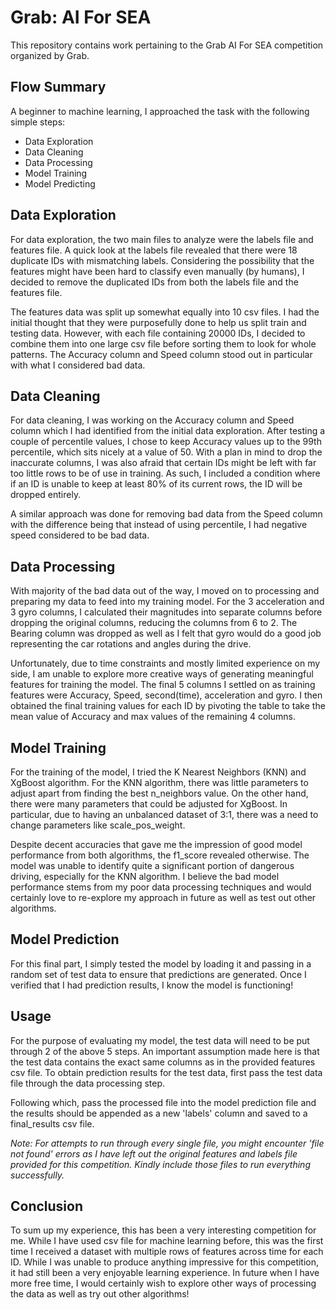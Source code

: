 # Grab: AI For SEA
This repository contains work pertaining to the Grab AI For SEA competition organized by Grab.

## Flow Summary
A beginner to machine learning, I approached the task with the following simple steps:
- Data Exploration
- Data Cleaning
- Data Processing
- Model Training
- Model Predicting

## Data Exploration
For data exploration, the two main files to analyze were the labels file and features file. A quick look at the labels file revealed that there were 18 duplicate IDs with mismatching labels. Considering the possibility that the features might have been hard to classify even manually (by humans), I decided to remove the duplicated IDs from both the labels file and the features file.

The features data was split up somewhat equally into 10 csv files. I had the initial thought that they were purposefully done to help us split train and testing data. However, with each file containing 20000 IDs, I decided to combine them into one large csv file before sorting them to look for whole patterns. The Accuracy column and Speed column stood out in particular with what I considered bad data.

## Data Cleaning
For data cleaning, I was working on the Accuracy column and Speed column which I had identified from the initial data exploration. After testing a couple of percentile values, I chose to keep Accuracy values up to the 99th percentile, which sits nicely at a value of 50. With a plan in mind to drop the inaccurate columns, I was also afraid that certain IDs might be left with far too little rows to be of use in training. As such, I included a condition where if an ID is unable to keep at least 80% of its current rows, the ID will be dropped entirely.

A similar approach was done for removing bad data from the Speed column with the difference being that instead of using percentile, I had negative speed considered to be bad data.

## Data Processing
With majority of the bad data out of the way, I moved on to processing and preparing my data to feed into my training model. For the 3 acceleration and 3 gyro columns, I calculated their magnitudes into separate columns before dropping the original columns, reducing the columns from 6 to 2. The Bearing column was dropped as well as I felt that gyro would do a good job representing the car rotations and angles during the drive. 

Unfortunately, due to time constraints and mostly limited experience on my side, I am unable to explore more creative ways of generating meaningful features for training the model. The final 5 columns I settled on as training features were Accuracy, Speed, second(time), acceleration and gyro. I then obtained the final training values for each ID by pivoting the table to take the mean value of Accuracy and max values of the remaining 4 columns.

## Model Training
For the training of the model, I tried the K Nearest Neighbors (KNN) and XgBoost algorithm. For the KNN algorithm, there was little parameters to adjust apart from finding the best n_neighbors value. On the other hand, there were many parameters that could be adjusted for XgBoost. In particular, due to having an unbalanced dataset of 3:1, there was a need to change parameters like scale_pos_weight. 

Despite decent accuracies that gave me the impression of good model performance from both algorithms, the f1_score revealed otherwise. The model was unable to identify quite a significant portion of dangerous driving, especially for the KNN algorithm. I believe the bad model performance stems from my poor data processing techniques and would certainly love to re-explore my approach in future as well as test out other algorithms.

## Model Prediction
For this final part, I simply tested the model by loading it and passing in a random set of test data to ensure that predictions are generated. Once I verified that I had prediction results, I know the model is functioning!

## Usage
For the purpose of evaluating my model, the test data will need to be put through 2 of the above 5 steps. An important assumption made here is that the test data contains the exact same columns as in the provided features csv file. To obtain prediction results for the test data, first pass the test data file through the data processing step.

Following which, pass the processed file into the model prediction file and the results should be appended as a new 'labels' column and saved to a final_results csv file.

*Note: For attempts to run through every single file, you might encounter 'file not found' errors as I have left out the original features and labels file provided for this competition. Kindly include those files to run everything successfully.*

## Conclusion
To sum up my experience, this has been a very interesting competition for me. While I have used csv file for machine learning before, this was the first time I received a dataset with multiple rows of features across time for each ID. While I was unable to produce anything impressive for this competition, it had still been a very enjoyable learning experience. In future when I have more free time, I would certainly wish to explore other ways of processing the data as well as try out other algorithms!
